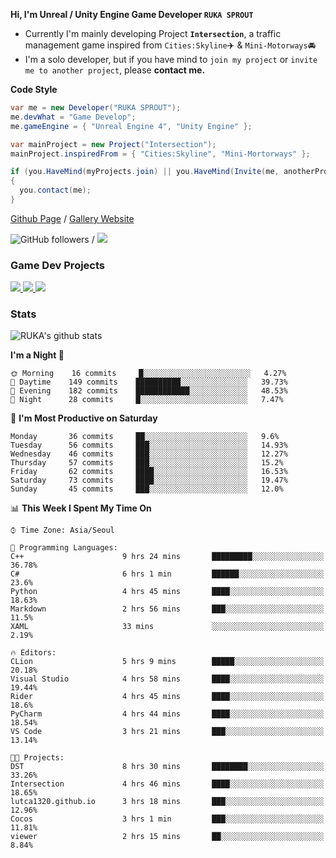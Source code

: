 **Hi, I'm Unreal / Unity Engine Game Developer `RUKA SPROUT`**

- Currently I'm mainly developing Project **`Intersection`**, a traffic management game inspired from `Cities:Skyline`✈️ & `Mini-Motorways`🚘
- I'm a solo developer, but if you have mind to `join my project` or `invite me to another project`, please **contact me.**

**Code Style**

```csharp
var me = new Developer("RUKA SPROUT");
me.devWhat = "Game Develop";
me.gameEngine = { "Unreal Engine 4", "Unity Engine" };
```

```csharp
var mainProject = new Project("Intersection");
mainProject.inspiredFrom = { "Cities:Skyline", "Mini-Mortorways" };

if (you.HaveMind(myProjects.join) || you.HaveMind(Invite(me, anotherProject)))
{
  you.contact(me);
}
```

[Github Page](https://lutca1320.github.io/) / [Gallery Website](https://rukasp.xyz/)

![GitHub followers](https://img.shields.io/github/followers/lutca1320?label=Follow&style=social) / [![](https://img.shields.io/badge/Gmail-lutca1320%40gmail.com-blue)](mailto:lutca1320@gmail.com)

### Game Dev Projects

<a href="https://github.com/lutca1320/Intersection">
  <img src="https://github-readme-stats.vercel.app/api/pin/?username=lutca1320&repo=Intersection" />
</a>
<a href="https://github.com/lutca1320/Reversi">
  <img src="https://github-readme-stats.vercel.app/api/pin/?username=lutca1320&repo=Reversi" />
</a>
<a href="https://github.com/lutca1320/Together">
  <img src="https://github-readme-stats.vercel.app/api/pin/?username=lutca1320&repo=Together" />
</a>


### Stats

![RUKA's github stats](https://github-readme-stats.vercel.app/api?username=lutca1320&show_icons=true&include_all_commits=true&count_private=true&hide=contribs,prs)

<!--START_SECTION:waka-->
**I'm a Night 🦉** 

```text
🌞 Morning    16 commits     █░░░░░░░░░░░░░░░░░░░░░░░░   4.27% 
🌆 Daytime    149 commits    ██████████░░░░░░░░░░░░░░░   39.73% 
🌃 Evening    182 commits    ████████████░░░░░░░░░░░░░   48.53% 
🌙 Night      28 commits     █░░░░░░░░░░░░░░░░░░░░░░░░   7.47%

```
📅 **I'm Most Productive on Saturday** 

```text
Monday       36 commits     ██░░░░░░░░░░░░░░░░░░░░░░░   9.6% 
Tuesday      56 commits     ███░░░░░░░░░░░░░░░░░░░░░░   14.93% 
Wednesday    46 commits     ███░░░░░░░░░░░░░░░░░░░░░░   12.27% 
Thursday     57 commits     ███░░░░░░░░░░░░░░░░░░░░░░   15.2% 
Friday       62 commits     ████░░░░░░░░░░░░░░░░░░░░░   16.53% 
Saturday     73 commits     ████░░░░░░░░░░░░░░░░░░░░░   19.47% 
Sunday       45 commits     ███░░░░░░░░░░░░░░░░░░░░░░   12.0%

```


📊 **This Week I Spent My Time On** 

```text
⌚︎ Time Zone: Asia/Seoul

💬 Programming Languages: 
C++                      9 hrs 24 mins       █████████░░░░░░░░░░░░░░░░   36.78% 
C#                       6 hrs 1 min         ██████░░░░░░░░░░░░░░░░░░░   23.6% 
Python                   4 hrs 45 mins       ████░░░░░░░░░░░░░░░░░░░░░   18.63% 
Markdown                 2 hrs 56 mins       ███░░░░░░░░░░░░░░░░░░░░░░   11.5% 
XAML                     33 mins             ░░░░░░░░░░░░░░░░░░░░░░░░░   2.19%

🔥 Editors: 
CLion                    5 hrs 9 mins        █████░░░░░░░░░░░░░░░░░░░░   20.18% 
Visual Studio            4 hrs 58 mins       ████░░░░░░░░░░░░░░░░░░░░░   19.44% 
Rider                    4 hrs 45 mins       ████░░░░░░░░░░░░░░░░░░░░░   18.6% 
PyCharm                  4 hrs 44 mins       ████░░░░░░░░░░░░░░░░░░░░░   18.54% 
VS Code                  3 hrs 21 mins       ███░░░░░░░░░░░░░░░░░░░░░░   13.14%

🐱‍💻 Projects: 
DST                      8 hrs 30 mins       ████████░░░░░░░░░░░░░░░░░   33.26% 
Intersection             4 hrs 46 mins       ████░░░░░░░░░░░░░░░░░░░░░   18.65% 
lutca1320.github.io      3 hrs 18 mins       ███░░░░░░░░░░░░░░░░░░░░░░   12.96% 
Cocos                    3 hrs 1 min         ███░░░░░░░░░░░░░░░░░░░░░░   11.81% 
viewer                   2 hrs 15 mins       ██░░░░░░░░░░░░░░░░░░░░░░░   8.84%

```


<!--END_SECTION:waka-->
